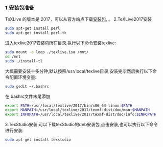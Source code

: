 ### **1.安装包准备**

TeXLive 的版本是 2017，可以从官方站点下载[安装包](http://mirror.ctan.org/systems/texlive/Images/texlive2017.iso), 。
2.TeXLive2017安装
```bash
sudo apt-get install perl
sudo apt-get install perl-tk
```
进入texlive2017安装包所在目录,执行以下命令安装texlive:
```bash
sudo mount -o loop ./texlive.iso /mnt/
cd /mnt
sudo ./install-tl
```
大概需要安装十多分钟,默认按照/usr/local/texlive目录,安装完毕然后执行以下命令配置环境变量:
```bash
sudo gedit ~/.bashrc
```
在.bashrc文件末尾添加
```bash
export PATH=/usr/local/texlive/2017/bin/x86_64-linux:$PATH
export MANPATH=/usr/local/texlive/2017/texmf-dist/doc/man:$MANPATH 
export INFOPATH=/usr/local/texlive/2017/texmf-dist/doc/info:$INFOPATH 
```
3.TexStudio安装
可以下载texStudio的deb安装包,点击安装,也可以执行以下命令进行安装:
```bash
sudo apt-get install texstudio
```
